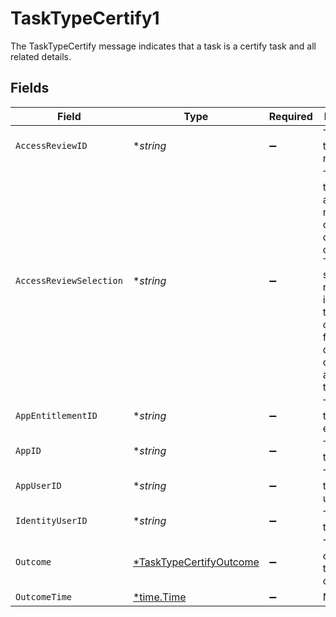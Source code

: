 # TaskTypeCertify1

 The TaskTypeCertify message indicates that a task is a certify task and all related details.



## Fields

| Field                                                                                                                                                                                 | Type                                                                                                                                                                                  | Required                                                                                                                                                                              | Description                                                                                                                                                                           |
| ------------------------------------------------------------------------------------------------------------------------------------------------------------------------------------- | ------------------------------------------------------------------------------------------------------------------------------------------------------------------------------------- | ------------------------------------------------------------------------------------------------------------------------------------------------------------------------------------- | ------------------------------------------------------------------------------------------------------------------------------------------------------------------------------------- |
| `AccessReviewID`                                                                                                                                                                      | **string*                                                                                                                                                                             | :heavy_minus_sign:                                                                                                                                                                    |  The ID of the access review.<br/>                                                                                                                                                    |
| `AccessReviewSelection`                                                                                                                                                               | **string*                                                                                                                                                                             | :heavy_minus_sign:                                                                                                                                                                    |  The ID of the specific access review object that owns this certify task. This is also set on a revoke task if the revoke task is created from the denied outcome of a certify task.<br/> |
| `AppEntitlementID`                                                                                                                                                                    | **string*                                                                                                                                                                             | :heavy_minus_sign:                                                                                                                                                                    |  The ID of the app entitlement.<br/>                                                                                                                                                  |
| `AppID`                                                                                                                                                                               | **string*                                                                                                                                                                             | :heavy_minus_sign:                                                                                                                                                                    |  The ID of the app.<br/>                                                                                                                                                              |
| `AppUserID`                                                                                                                                                                           | **string*                                                                                                                                                                             | :heavy_minus_sign:                                                                                                                                                                    |  The ID of the app user.<br/>                                                                                                                                                         |
| `IdentityUserID`                                                                                                                                                                      | **string*                                                                                                                                                                             | :heavy_minus_sign:                                                                                                                                                                    |  The ID of the user.<br/>                                                                                                                                                             |
| `Outcome`                                                                                                                                                                             | [*TaskTypeCertifyOutcome](../../models/shared/tasktypecertifyoutcome.md)                                                                                                              | :heavy_minus_sign:                                                                                                                                                                    |  The outcome of the certification.<br/>                                                                                                                                               |
| `OutcomeTime`                                                                                                                                                                         | [*time.Time](https://pkg.go.dev/time#Time)                                                                                                                                            | :heavy_minus_sign:                                                                                                                                                                    | N/A                                                                                                                                                                                   |